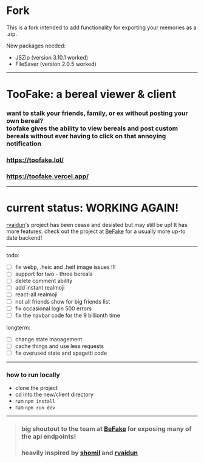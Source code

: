 # Fork

This is a fork intended to add functionality for exporting your memories as a .zip.

New packages needed:

- JSZip (version 3.10.1 worked)
- FileSaver (version 2.0.5 worked)

---

# TooFake: a bereal viewer & client

### want to stalk your friends, family, or ex without posting your own bereal? </br> toofake gives the ability to view bereals and post custom bereals without ever having to click on that annoying notification

### https://toofake.lol/
### https://toofake.vercel.app/

---
# current status: WORKING AGAIN!

[rvaidun](https://github.com/rvaidun)'s project has been cease and desisted but may still be up! It has more features.
check out the project at [BeFake](https://github.com/notmarek/BeFake) for a usually more up-to date backend!

---

todo:
- [ ] fix webp, .heic and .heif image issues !!!
- [ ] support for two - three bereals
- [ ] delete comment ability
- [ ] add instant realmoji
- [ ] react-all realmoji
- [ ] not all friends show for big friends list
- [ ] fix occasional login 500 errors
- [ ] fix the navbar code for the 9 billionth time

longterm:
- [ ] change state management
- [ ] cache things and use less requests
- [ ] fix overused state and spagetti code
---

### how to run locally

* clone the project
* cd into the new/client directory
* run `npm install`
* run `npm run dev`

---

> ### big shoutout to the team at [BeFake](https://github.com/notmarek/BeFake) for exposing many of the api endpoints!
> ### heavily inspired by [shomil](https://shomil.me/bereal/) and [rvaidun](https://github.com/rvaidun) 
